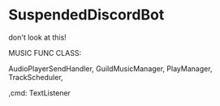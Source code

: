 # SuspendedDiscordBot
don't look at this!

MUSIC FUNC CLASS:

AudioPlayerSendHandler,
GuildMusicManager,
PlayManager,
TrackScheduler,

,cmd: TextListener
